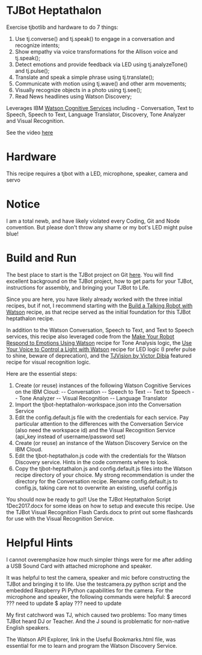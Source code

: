 # TJBot Heptathalon

Exercise tjbotlib and hardware to do 7 things:
1) Use tj.converse() and tj.speak() to engage in a conversation and recognize intents;
2) Show empathy via voice transformations for the Allison voice and tj.speak();
3) Detect emotions and provide feedback via LED using tj.analyzeTone() and tj.pulse();
4) Translate and speak a simple phrase using tj.translate();
5) Communicate with motion using tj.wave() and other arm movements;
6) Visually recognize objects in a photo using tj.see();
7) Read News headlines using Watson Discovery;

Leverages IBM [Watson Cognitive Services](https://www.ibm.com/watson/developercloud/doc/index.html) including - Conversation, Text to Speech, Speech to Text, Language Translator, Discovery, Tone Analyzer and Visual Recognition.

See the video [here](https://youtu.be/bLqGqhc3cRA)

# Hardware
This recipe requires a tjbot with a LED, microphone, speaker, camera and servo

# Notice
I am a total newb, and have likely violated every Coding, Git and Node convention.  But please don't throw any shame or my bot's LED might pulse blue!

# Build and Run
The best place to start is the TJBot project on Git [here](https://github.com/ibmtjbot/tjbot).  You will find excellent background on the TJBot project, how to get parts for your TJBot, instructions for assembly, and bringing your TJBot to Life.

Since you are here, you have likely already worked with the three initial recipes, but if not, I recommend starting with the [Build a Talking Robot with Watson](https://github.com/ibmtjbot/tjbot/tree/master/recipes/conversation) recipe, as that recipe served as the initial foundation for this TJBot heptathalon recipe.

In addition to the Watson Conversation, Speech to Text, and Text to Speech services, this recipe also leveraged code from the [Make Your Robot Respond to Emotions Using Watson](https://github.com/ibmtjbot/tjbot/tree/master/recipes/sentiment_analysis) recipe for Tone Analysis logic, the [Use Your Voice to Control a Light with Watson](https://github.com/ibmtjbot/tjbot/tree/master/recipes/speech_to_text) recipe for LED logic (I prefer pulse to shine, beware of deprecation), and the [TJVision by Victor Dibia](https://github.com/victordibia/tjvision) featured recipe for visual recognition logic.

Here are the essential steps:
 1) Create (or reuse) instances of the following Watson Cognitive Services on the IBM Cloud:
    -- Conversation
    -- Speech to Text
    -- Text to Speech
    -- Tone Analyzer
    -- Visual Recognition
    -- Language Translator
 2) Import the tjbot-heptathalon-workspace.json into the Conversation Service
 3) Edit the config.default.js file with the credentials for each service.  Pay particular attention to the differences with the Conversation Service (also need the workspace id) and the Visual Recognition Service (api_key instead of username/password set)
 4) Create (or reuse) an instance of the Watson Discovery Service on the IBM Cloud.  
 5) Edit the tjbot-heptathalon.js code with the credentials for the Watson Discovery service.  Hints in the code comments where to look.
 6) Copy the tjbot-heptathalon.js and config.default.js files into the Watson recipe directory of your choice.  My strong recommendation is under the directory for the Conversation recipe.  Rename config.default.js to config.js, taking care not to overwrite an existing, useful config.js
 
 You should now be ready to go!!  Use the TJBot Heptathalon Script 1Dec2017.docx for some ideas on how to setup and execute this recipe.  Use the TJBot Visual Recognition Flash Cards.docx to print out some flashcards for use with the Visual Recognition Service.
 
 # Helpful Hints
 
 I cannot overemphasize how much simpler things were for me after adding a USB Sound Card with attached microphone and speaker.
 
 It was helpful to test the camera, speaker and mic before constructing the TJBot and bringing it to life.  Use the testcamera.py python script and the embedded Raspberry Pi Python capabilities for the camera.  For the microphone and speaker, the following commands were helpful:
 $ arecord ??? need to update
 $ aplay ??? need to update

My first catchword was TJ, which caused two problems:  Too many times TJBot heard DJ or Teacher.  And the J sound is problematic for non-native English speakers.

The Watson API Explorer, link in the Useful Bookmarks.html file, was essential for me to learn and program the Watson Discovery Service.
